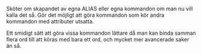 Sköter om skapandet av egna ALIAS eller egna kommandon om man nu vill kalla det så. 
Gör det möjligt att göra kommandon som kör andra kommandon med attributer utsatta.

Ett smidigt sätt att göra vissa kommandon lättare då man kan binda samman flera ord till att köras med bara ett ord, och mycket mer avancerade saker än så.
